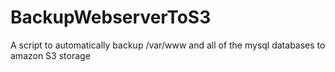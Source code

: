 # BackupWebserverToS3
A script to automatically backup /var/www and all of the mysql databases to amazon S3 storage

